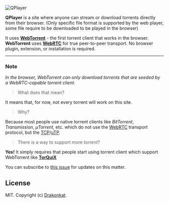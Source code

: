 ![QPlayer](https://gitlab.com/tndsite/quix-player/raw/master/src/asset/logo.svg)


**QPlayer** is a site where anyone can stream or download torrents directly from their browser. (Only specific file format is supported by the web player, some file require to be downloaded to be played in the browser)

It uses **[WebTorrent](https://webtorrent.io/)** - the first torrent client that works in the browser. **WebTorrent** uses **[WebRTC](https://webrtc.org/)** for true peer-to-peer transport. No browser plugin, extension, or installation is required.

---

### Note

*In the browser, WebTorrent can only download torrents that are seeded by a WebRTC-capable torrent client.*

> What does that mean?

It means that, for now, not every torrent will work on this site.

> Why?

Because most people use native torrent clients like *BitTorrent*, *Transmission*, *μTorrent*, etc. which do not use the [WebRTC](https://en.wikipedia.org/wiki/WebRTC) transport protocol, but the [TCP](https://en.wikipedia.org/wiki/Transmission_Control_Protocol)/[uTP](https://en.wikipedia.org/wiki/Micro_Transport_Protocol).

> There is a way to support more torrent?

**Yes!** It simply requires that people start using torrent client which support WebTorrent like **[TorQuiX](https://github.com/drakonkat/webtorrent-express-api/releases)**

You can subscribe to [this issue](https://github.com/feross/webtorrent/issues/369) for updates on this matter.

## License

MIT. Copyright (c) [Drakonkat](https://gitlab.com/tndsite/quix-player/-/blob/master/LICENSE).
